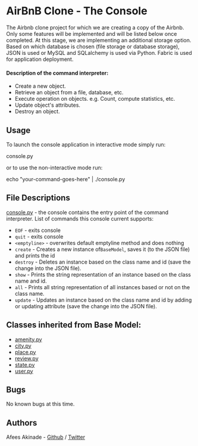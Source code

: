 # AirBnB Clone - The Console
The Airbnb clone project for which we are creating a copy of the Airbnb. Only some features will be implemented and will be listed below once completed. At this stage, we are implementing an additional storage option. Based on which database is chosen (file storage or database storage), JSON is used or MySQL and SQLalchemy is used via Python. Fabric is used for application deployment.

#### Description of the command interpreter:
* Create a new object.
* Retrieve an object from a file, database, etc.
* Execute operation on objects. e.g. Count, compute statistics, etc.
* Update object's attributes.
* Destroy an object.

## Usage
To launch the console application in interactive mode simply run:

console.py

or to use the non-interactive mode run:

echo "your-command-goes-here" | ./console.py 


## File Descriptions
[console.py](console.py) - the console contains the entry point of the command interpreter. 
List of commands this console current supports:
* `EOF` - exits console 
* `quit` - exits console
* `<emptyline>` - overwrites default emptyline method and does nothing
* `create` - Creates a new instance of`BaseModel`, saves it (to the JSON file) and prints the id
* `destroy` - Deletes an instance based on the class name and id (save the change into the JSON file). 
* `show` - Prints the string representation of an instance based on the class name and id.
* `all` - Prints all string representation of all instances based or not on the class name. 
* `update` - Updates an instance based on the class name and id by adding or updating attribute (save the change into the JSON file). 

## Classes inherited from Base Model:
* [amenity.py](/models/amenity.py)
* [city.py](/models/city.py)
* [place.py](/models/place.py)
* [review.py](/models/review.py)
* [state.py](/models/state.py)
* [user.py](/models/user.py)

## Bugs
No known bugs at this time. 

## Authors
Afees Akinade - [Github](https://github.com/Afeezope) / [Twitter](https://twitter.com/AkinadeAfees)
